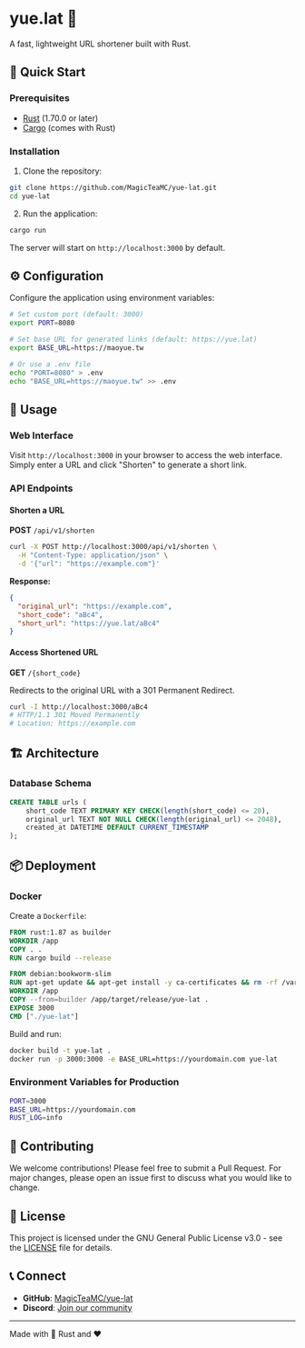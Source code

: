 # yue.lat 🔗

A fast, lightweight URL shortener built with Rust.

## 🚀 Quick Start

### Prerequisites
- [Rust](https://rustup.rs/) (1.70.0 or later)
- [Cargo](https://doc.rust-lang.org/cargo/) (comes with Rust)

### Installation

1. Clone the repository:
```bash
git clone https://github.com/MagicTeaMC/yue-lat.git
cd yue-lat
```

2. Run the application:
```bash
cargo run
```

The server will start on `http://localhost:3000` by default.

## ⚙️ Configuration

Configure the application using environment variables:

```bash
# Set custom port (default: 3000)
export PORT=8080

# Set base URL for generated links (default: https://yue.lat)
export BASE_URL=https://maoyue.tw

# Or use a .env file
echo "PORT=8080" > .env
echo "BASE_URL=https://maoyue.tw" >> .env
```

## 📖 Usage

### Web Interface

Visit `http://localhost:3000` in your browser to access the web interface. Simply enter a URL and click "Shorten" to generate a short link.

### API Endpoints

#### Shorten a URL
**POST** `/api/v1/shorten`

```bash
curl -X POST http://localhost:3000/api/v1/shorten \
  -H "Content-Type: application/json" \
  -d '{"url": "https://example.com"}'
```

**Response:**
```json
{
  "original_url": "https://example.com",
  "short_code": "aBc4",
  "short_url": "https://yue.lat/aBc4"
}
```

#### Access Shortened URL
**GET** `/{short_code}`

Redirects to the original URL with a 301 Permanent Redirect.

```bash
curl -I http://localhost:3000/aBc4
# HTTP/1.1 301 Moved Permanently
# Location: https://example.com
```

## 🏗️ Architecture

### Database Schema
```sql
CREATE TABLE urls (
    short_code TEXT PRIMARY KEY CHECK(length(short_code) <= 20),
    original_url TEXT NOT NULL CHECK(length(original_url) <= 2048),
    created_at DATETIME DEFAULT CURRENT_TIMESTAMP
);
```

## 📦 Deployment

### Docker

Create a `Dockerfile`:
```dockerfile
FROM rust:1.87 as builder
WORKDIR /app
COPY . .
RUN cargo build --release

FROM debian:bookworm-slim
RUN apt-get update && apt-get install -y ca-certificates && rm -rf /var/lib/apt/lists/*
WORKDIR /app
COPY --from=builder /app/target/release/yue-lat .
EXPOSE 3000
CMD ["./yue-lat"]
```

Build and run:
```bash
docker build -t yue-lat .
docker run -p 3000:3000 -e BASE_URL=https://yourdomain.com yue-lat
```

### Environment Variables for Production
```bash
PORT=3000
BASE_URL=https://yourdomain.com
RUST_LOG=info
```

## 🤝 Contributing

We welcome contributions! Please feel free to submit a Pull Request. For major changes, please open an issue first to discuss what you would like to change.

## 📝 License

This project is licensed under the GNU General Public License v3.0 - see the [LICENSE](LICENSE) file for details.

## 📞 Connect

- **GitHub**: [MagicTeaMC/yue-lat](https://github.com/MagicTeaMC/yue-lat)
- **Discord**: [Join our community](https://discord.gg/uQ4UXANnP2)

---

Made with 🦀 Rust and ❤️